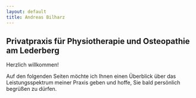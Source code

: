 ```yaml
---
layout: default
title: Andreas Bilharz
---
```


## Privatpraxis für Physiotherapie und Osteopathie am Lederberg

Herzlich willkommen!

Auf den folgenden Seiten möchte ich Ihnen einen Überblick über das Leistungsspektrum meiner Praxis geben und hoffe, Sie bald persönlich begrüßen zu dürfen.
